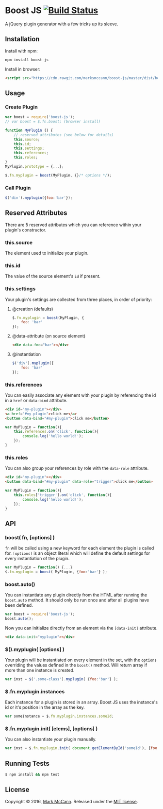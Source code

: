 Boost JS [![Build Status](https://travis-ci.org/marksmccann/boost-js.svg?branch=master)](https://travis-ci.org/marksmccann/boost-js)
==================================================

A jQuery plugin generator with a few tricks up its sleeve.


Installation
--------------------------------------
Install with npm:
```bash
npm install boost-js
```
Install in browser:
```html
<script src="https://cdn.rawgit.com/marksmccann/boost-js/master/dist/boost.min.js"></script>
```


Usage
--------------------------------------
### Create Plugin
```javascript
var boost = require('boost-js');
// var boost = $.fn.boost; (browser install)

function MyPlugin () {
    // reserved attributes (see below for details)
    this.source;
    this.id;
    this.settings;
    this.references;
    this.roles;
}
MyPlugin.prototype = {...};

$.fn.myplugin = boost(MyPlugin, {}/* options */);
```
### Call Plugin
```javascript
$('div').myplugin({foo:'bar'});
```


Reserved Attributes
--------------------------------------------
There are 5 reserved attributes which you can reference within your plugin's constructor.

### this.source
The element used to initialize your plugin.

### this.id
The value of the source element's `id` if present.

### this.settings
Your plugin's settings are collected from three places, in order of priority:

1. @creation (defaults)

    ```javascript
    $.fn.myplugin = boost(MyPlugin, {
        foo: 'bar'
    });
    ```
2. @data-attribute (on source element)

    ```html
    <div data-foo="bar"></div>
    ```
3. @instantiation

    ```javascript
    $('div').myplugin({
        foo: 'bar'
    });
    ```

### this.references
You can easily associate any element with your plugin by referencing the id in a `href` or `data-bind` attribute.
```html
<div id="my-plugin"></div>
<a href="#my-plugin">click me</a>
<button data-bind="#my-plugin">click me</button>
```
```javascript
var MyPlugin = function(){
    this.references.on('click', function(){
        console.log('hello world!');
    });
}
```
### this.roles
You can also group your references by role with the `data-role` attribute.
```html
<div id="my-plugin"></div>
<button data-bind="#my-plugin" data-role="trigger">click me</button>
```
```javascript
var MyPlugin = function(){
    this.roles['trigger'].on('click', function(){
        console.log('hello world!');
    });
}
```


API
--------------------------------------

### boost( fn, [options] )
`fn` will be called using a new keyword for each element the plugin is called for. `[options]` is an object literal which will define the default settings for every instantiation of the plugin.
```javascript
var MyPlugin = function() {...}
$.fn.myplugin = boost( MyPlugin, {foo:'bar'} );
```

### boost.auto()
You can instantiate any plugin directly from the HTML after running the `boost.auto` method. It should only be run once and after all plugins have been defined.
```javascript
var boost = require('boost-js');
boost.auto();
```
Now you can initialize directly from an element via the `[data-init]` attribute.
```html
<div data-init="myplugin"></div>
```

### $().myplugin( [options] )
Your plugin will be instantiated on every element in the set, with the `options` overriding the values defined in the `boost()` method. Will return array if more than one instance is created.
```javascript
var inst = $('.some-class').myplugin( {foo:'bar'} );
```

### $.fn.myplugin.instances
Each instance for a plugin is stored in an array. Boost JS uses the instance's id or it's position in the array as the key.
```javascript
var someInstance = $.fn.myplugin.instances.someId;
```

### $.fn.myplugin.init( [elems], [options] )
You can also instantiate your plugin manually.
```javascript
var inst = $.fn.myplugin.init( document.getElementById('someId'), {foo:'bar'} );
```


Running Tests
--------------------------------------

```bash
$ npm install && npm test
```


License
--------------------------------------

Copyright © 2016, [Mark McCann](https://github.com/marksmccann).
Released under the [MIT license](LICENSE).
